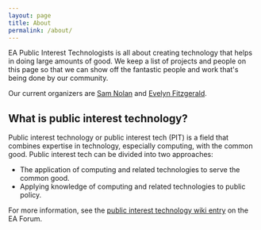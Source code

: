 ```yaml
---
layout: page
title: About
permalink: /about/
---
```


EA Public Interest Technologists is all about creating technology that helps
in doing large amounts of good. We keep a list of projects and people on this
page so that we can show off the fantastic people and work that's being done by
our community.

Our current organizers are [Sam Nolan](/people/SamNolan.html) and [Evelyn Fitzgerald](/people/evelynciara.html).

## What is public interest technology?

Public interest technology or public interest tech (PIT) is a field that combines expertise in technology, especially computing, with the common good. Public interest tech can be divided into two approaches:

* The application of computing and related technologies to serve the common good.
* Applying knowledge of computing and related technologies to public policy.

For more information, see the [public interest technology wiki entry](https://forum.effectivealtruism.org/tag/public-interest-technology) on the EA Forum.
